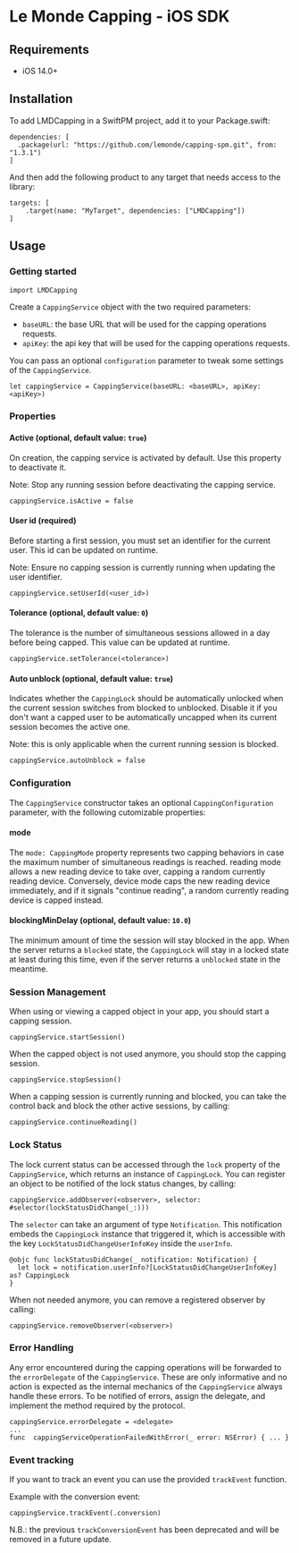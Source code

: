 
# Le Monde Capping - iOS SDK

## Requirements

- iOS 14.0+

## Installation

To add LMDCapping in a SwiftPM project, add it to your Package.swift:

```
dependencies: [
  .package(url: "https://github.com/lemonde/capping-spm.git", from: "1.3.1")
]
```

And then add the following product to any target that needs access to the library:
```
targets: [
    .target(name: "MyTarget", dependencies: ["LMDCapping"])
]
```

## Usage

### Getting started
```
import LMDCapping
```
Create a `CappingService` object with the two required parameters:
- `baseURL`: the base URL that will be used for the capping operations requests.
- `apiKey`: the api key that will be used for the capping operations requests.

You can pass an optional `configuration` parameter to tweak some settings of the `CappingService`.
```
let cappingService = CappingService(baseURL: <baseURL>, apiKey: <apiKey>)
```

### Properties

#### Active (optional, default value: `true`)
On creation, the capping service is activated by default. Use this property to deactivate it.

Note: Stop any running session before deactivating the capping service.
```
cappingService.isActive = false
```

#### User id (required)
Before starting a first session, you must set an identifier for the current user. This id can be updated on runtime.

Note: Ensure no capping session is currently running when updating the user identifier.
```
cappingService.setUserId(<user_id>)
```

#### Tolerance (optional, default value: `0`)
The tolerance is the number of simultaneous sessions allowed in a day before being capped. This value can be updated at runtime.
```
cappingService.setTolerance(<tolerance>)
```

#### Auto unblock (optional, default value: `true`)
Indicates whether the `CappingLock` should be automatically unlocked when the current session switches from blocked to unblocked. Disable it if you don't want a capped user to
 be automatically uncapped when its current session becomes the active one.
 
 Note: this is only applicable when the current running session is blocked.
```
cappingService.autoUnblock = false
```

### Configuration
The `CappingService` constructor takes an optional `CappingConfiguration` parameter, with the following cutomizable properties:

#### mode
The `mode: CappingMode` property represents two capping behaviors in case the maximum number of simultaneous readings is reached. reading mode allows a new reading device to take over, capping a random currently reading device. Conversely, device mode caps the new reading device immediately, and if it signals "continue reading", a random currently reading device is capped instead.

#### blockingMinDelay (optional, default value: `10.0`)
The minimum amount of time the session will stay blocked in the app. When the server returns a `blocked` state, the `CappingLock` will stay in a locked state at least during this time, even if the server returns a `unblocked` state in the meantime. 

### Session Management
When using or viewing a capped object in your app, you should start a capping session.
```
cappingService.startSession()
```
When the capped object is not used anymore, you should stop the capping session.
```
cappingService.stopSession()
```
When a capping session is currently running and blocked, you can take the control back and block the other active sessions, by calling:
```
cappingService.continueReading()
```

### Lock Status
The lock current status can be accessed through the `lock` property of the `CappingService`, which returns an instance of `CappingLock`.
You can register an object to be notified of the lock status changes, by calling:
```
cappingService.addObserver(<observer>, selector: #selector(lockStatusDidChange(_:)))
```
The `selector` can take an argument of type `Notification`. This notification embeds the `CappingLock` instance that triggered it, which is accessible with the key `LockStatusDidChangeUserInfoKey` inside the `userInfo`.
```
@objc func lockStatusDidChange(_ notification: Notification) {
  let lock = notification.userInfo?[LockStatusDidChangeUserInfoKey] as? CappingLock
}
```
When not needed anymore, you can remove a registered observer by calling:
```
cappingService.removeObserver(<observer>)
```

### Error Handling
Any error encountered during the capping operations will be forwarded to the `errorDelegate` of the `CappingService`. These are only informative and no action is expected as the internal mechanics of the `CappingService` always handle these errors.
To be notified of errors, assign the delegate, and implement the method required by the protocol.
```
cappingService.errorDelegate = <delegate>
...
func  cappingServiceOperationFailedWithError(_ error: NSError) { ... }
```

### Event tracking
If you want to track an event you can use the provided `trackEvent` function.

Example with the conversion event:
```
cappingService.trackEvent(.conversion)
```
N.B.: the previous `trackConversionEvent` has been deprecated and will be removed in a future update.
